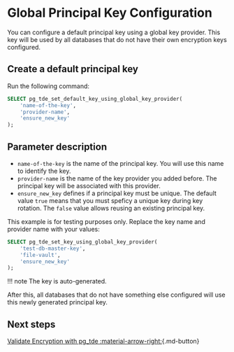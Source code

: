 # Global Principal Key Configuration

You can configure a default principal key using a global key provider. This key will be used by all databases that do not have their own encryption keys configured.

## Create a default principal key

Run the following command:

```sql
SELECT pg_tde_set_default_key_using_global_key_provider(
    'name-of-the-key',
    'provider-name',
    'ensure_new_key'
);
```

## Parameter description

* `name-of-the-key` is the name of the principal key. You will use this name to identify the key.
* `provider-name` is the name of the key provider you added before. The principal key will be associated with this provider.
* `ensure_new_key` defines if a principal key must be unique. The default value `true` means that you must speficy a unique key during key rotation. The `false` value allows reusing an existing principal key.

This example is for testing purposes only. Replace the key name and provider name with your values:

```sql
SELECT pg_tde_set_key_using_global_key_provider(
    'test-db-master-key',
    'file-vault',
    'ensure_new_key'
);
```

!!! note
    The key is auto-generated.

After this, all databases that do not have something else configured will use this newly generated principal key.

## Next steps

[Validate Encryption with pg_tde :material-arrow-right:](../test.md){.md-button}
